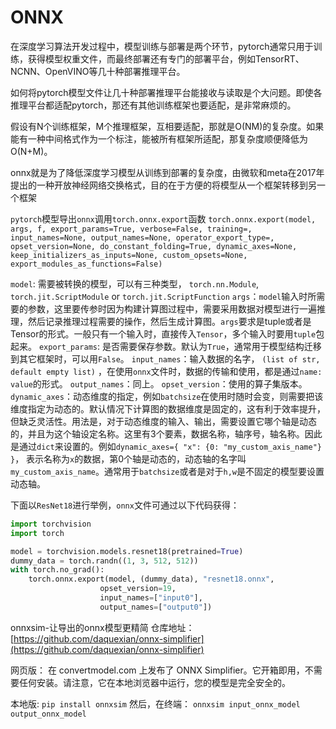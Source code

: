 <!--
 * @Descripttion: 
 * @Author: xujg
 * @version: 
 * @Date: 2024-07-08 13:19:12
 * @LastEditTime: 2024-08-27 18:19:39
-->
# ONNX

在深度学习算法开发过程中，模型训练与部署是两个环节，pytorch通常只用于训练，获得模型权重文件，而最终部署还有专门的部署平台，例如TensorRT、NCNN、OpenVINO等几十种部署推理平台。

如何将pytorch模型文件让几十种部署推理平台能接收与读取是个大问题。即使各推理平台都适配pytorch，那还有其他训练框架也要适配，是非常麻烦的。

假设有N个训练框架，M个推理框架，互相要适配，那就是O(NM)的复杂度。如果能有一种中间格式作为一个标注，能被所有框架所适配，那复杂度顺便降低为O(N+M)。

onnx就是为了降低深度学习模型从训练到部署的复杂度，由微软和meta在2017年提出的一种开放神经网络交换格式，目的在于方便的将模型从一个框架转移到另一个框架


`pytorch`模型导出`onnx`调用`torch.onnx.export`函数
`torch.onnx.export(model, args, f, export_params=True, verbose=False, training=, input_names=None, output_names=None, operator_export_type=, opset_version=None, do_constant_folding=True, dynamic_axes=None, keep_initializers_as_inputs=None, custom_opsets=None, export_modules_as_functions=False)`

`model`: 需要被转换的模型，可以有三种类型， `torch.nn.Module`, `torch.jit.ScriptModule` or `torch.jit.ScriptFunction`
`args`：`model`输入时所需要的参数，这里要传参时因为构建计算图过程中，需要采用数据对模型进行一遍推理，然后记录推理过程需要的操作，然后生成计算图。`args`要求是tuple或者是Tensor的形式。一般只有一个输入时，直接传入`Tensor`，多个输入时要用`tuple`包起来。
`export_params`: 是否需要保存参数。默认为`True`，通常用于模型结构迁移到其它框架时，可以用`False`。
`input_names`：输入数据的名字， `(list of str, default empty list)` ，在使用`onnx`文件时，数据的传输和使用，都是通过`name: value`的形式。
`output_names`：同上。
`opset_version`：使用的算子集版本。
`dynamic_axes`：动态维度的指定，例如`batchsize`在使用时随时会变，则需要把该维度指定为动态的。默认情况下计算图的数据维度是固定的，这有利于效率提升，但缺乏灵活性。用法是，对于动态维度的输入、输出，需要设置它哪个轴是动态的，并且为这个轴设定名称。这里有3个要素，数据名称，轴序号，轴名称。因此是通过`dict`来设置的。例如`dynamic_axes={ "x": {0: "my_custom_axis_name"} }`， 表示名称为`x`的数据，第0个轴是动态的，动态轴的名字叫`my_custom_axis_name`。通常用于`batchsize`或者是对于`h,w`是不固定的模型要设置动态轴。

下面以`ResNet18`进行举例，`onnx`文件可通过以下代码获得：
```python
import torchvision
import torch

model = torchvision.models.resnet18(pretrained=True)
dummy_data = torch.randn((1, 3, 512, 512))
with torch.no_grad():
    torch.onnx.export(model, (dummy_data), "resnet18.onnx",
                    opset_version=19,
                    input_names=["input0"],
                    output_names=["output0"])

```


onnxsim-让导出的onnx模型更精简
仓库地址： [https://github.com/daquexian/onnx-simplifier](https://github.com/daquexian/onnx-simplifier)

网页版：
在 convertmodel.com 上发布了 ONNX Simplifier。它开箱即用，不需要任何安装。请注意，它在本地浏览器中运行，您的模型是完全安全的。

本地版:
`pip install onnxsim`
然后，在终端：
`onnxsim input_onnx_model output_onnx_model`

